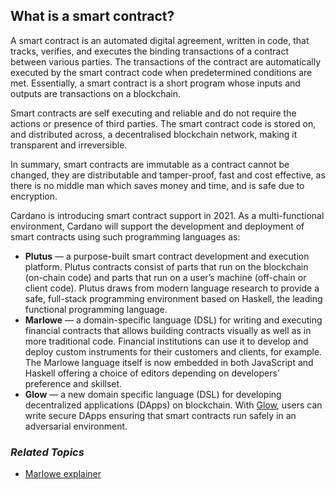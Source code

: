 ## What is a smart contract? ##
A smart contract is an automated digital agreement, written in code, that tracks, verifies, and executes the binding transactions of a contract between various parties. The transactions of the contract are automatically executed by the smart contract code when predetermined conditions are met. Essentially, a smart contract is a short program whose inputs and outputs are transactions on a blockchain. 

Smart contracts are self executing and reliable and do not require the actions or presence of third parties. The smart contract code is stored on, and distributed across, a decentralised blockchain network, making it transparent and irreversible. 

In summary, smart contracts are immutable as a contract cannot be changed, they are distributable and tamper-proof, fast and cost effective, as there is no middle man which saves money and time, and is safe due to encryption.

Cardano is introducing smart contract support in 2021. As a multi-functional environment, Cardano will support the development and deployment of smart contracts using such programming languages as:

- **Plutus** — a purpose-built smart contract development and execution platform. Plutus contracts consist of parts that run on the blockchain (on-chain code) and parts that run on a user’s machine (off-chain or client code). Plutus draws from modern language research to provide a safe, full-stack programming environment based on Haskell, the leading functional programming language. 
- **Marlowe** — a domain-specific language (DSL) for writing and executing financial contracts  that allows building contracts visually as well as in more traditional code. Financial institutions can use it to develop and deploy custom instruments for their customers and clients, for example. The Marlowe language itself is now embedded in both JavaScript and Haskell offering a choice of editors depending on developers’ preference and skillset.
- **Glow** — a new domain specific language (DSL) for developing decentralized applications (DApps) on blockchain. With [Glow](https://glow-lang.org/), users can write secure DApps ensuring that smart contracts run safely in an adversarial environment.

### *Related Topics*
- [Marlowe explainer](https://docs.cardano.org/en/latest/marlowe/marlowe-explainer.html)

